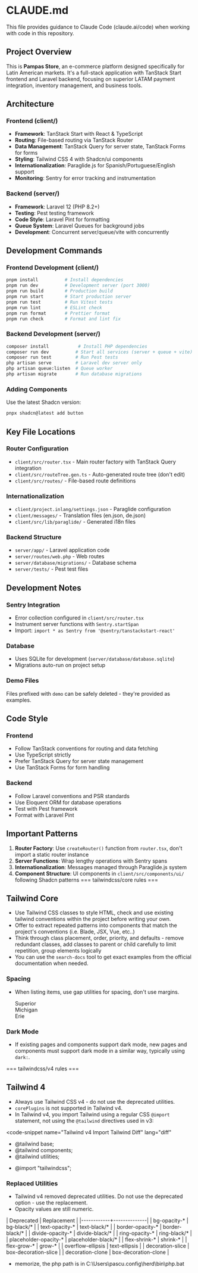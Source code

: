 # CLAUDE.md

This file provides guidance to Claude Code (claude.ai/code) when working with code in this repository.

## Project Overview

This is **Pampas Store**, an e-commerce platform designed specifically for Latin American markets. It's a full-stack application with TanStack Start frontend and Laravel backend, focusing on superior LATAM payment integration, inventory management, and business tools.

## Architecture

### Frontend (client/)
- **Framework**: TanStack Start with React & TypeScript
- **Routing**: File-based routing via TanStack Router
- **Data Management**: TanStack Query for server state, TanStack Forms for forms
- **Styling**: Tailwind CSS 4 with Shadcn/ui components
- **Internationalization**: Paraglide.js for Spanish/Portuguese/English support
- **Monitoring**: Sentry for error tracking and instrumentation

### Backend (server/)
- **Framework**: Laravel 12 (PHP 8.2+)
- **Testing**: Pest testing framework
- **Code Style**: Laravel Pint for formatting
- **Queue System**: Laravel Queues for background jobs
- **Development**: Concurrent server/queue/vite with concurrently

## Development Commands

### Frontend Development (client/)
```bash
pnpm install          # Install dependencies
pnpm run dev          # Development server (port 3000)
pnpm run build        # Production build
pnpm run start        # Start production server
pnpm run test         # Run Vitest tests
pnpm run lint         # ESLint check
pnpm run format       # Prettier format
pnpm run check        # Format and lint fix
```

### Backend Development (server/)
```bash
composer install           # Install PHP dependencies
composer run dev          # Start all services (server + queue + vite)
composer run test         # Run Pest tests
php artisan serve         # Laravel dev server only
php artisan queue:listen  # Queue worker
php artisan migrate       # Run database migrations
```

### Adding Components
Use the latest Shadcn version:
```bash
pnpx shadcn@latest add button
```

## Key File Locations

### Router Configuration
- `client/src/router.tsx` - Main router factory with TanStack Query integration
- `client/src/routeTree.gen.ts` - Auto-generated route tree (don't edit)
- `client/src/routes/` - File-based route definitions

### Internationalization
- `client/project.inlang/settings.json` - Paraglide configuration
- `client/messages/` - Translation files (en.json, de.json)
- `client/src/lib/paraglide/` - Generated i18n files

### Backend Structure
- `server/app/` - Laravel application code
- `server/routes/web.php` - Web routes
- `server/database/migrations/` - Database schema
- `server/tests/` - Pest test files

## Development Notes

### Sentry Integration
- Error collection configured in `client/src/router.tsx`
- Instrument server functions with `Sentry.startSpan`
- Import: `import * as Sentry from '@sentry/tanstackstart-react'`

### Database
- Uses SQLite for development (`server/database/database.sqlite`)
- Migrations auto-run on project setup

### Demo Files
Files prefixed with `demo` can be safely deleted - they're provided as examples.

## Code Style

### Frontend
- Follow TanStack conventions for routing and data fetching
- Use TypeScript strictly
- Prefer TanStack Query for server state management
- Use TanStack Forms for form handling

### Backend
- Follow Laravel conventions and PSR standards
- Use Eloquent ORM for database operations
- Test with Pest framework
- Format with Laravel Pint

## Important Patterns

1. **Router Factory**: Use `createRouter()` function from `router.tsx`, don't import a static router instance
2. **Server Functions**: Wrap lengthy operations with Sentry spans
3. **Internationalization**: Messages managed through Paraglide.js system
4. **Component Structure**: UI components in `client/src/components/ui/` following Shadcn patterns
   === tailwindcss/core rules ===

## Tailwind Core

- Use Tailwind CSS classes to style HTML, check and use existing tailwind conventions within the project before writing your own.
- Offer to extract repeated patterns into components that match the project's conventions (i.e. Blade, JSX, Vue, etc..)
- Think through class placement, order, priority, and defaults - remove redundant classes, add classes to parent or child carefully to limit repetition, group elements logically
- You can use the `search-docs` tool to get exact examples from the official documentation when needed.

### Spacing
- When listing items, use gap utilities for spacing, don't use margins.

    <code-snippet name="Valid Flex Gap Spacing Example" lang="html">
        <div class="flex gap-8">
            <div>Superior</div>
            <div>Michigan</div>
            <div>Erie</div>
        </div>
    </code-snippet>


### Dark Mode
- If existing pages and components support dark mode, new pages and components must support dark mode in a similar way, typically using `dark:`.


=== tailwindcss/v4 rules ===

## Tailwind 4

- Always use Tailwind CSS v4 - do not use the deprecated utilities.
- `corePlugins` is not supported in Tailwind v4.
- In Tailwind v4, you import Tailwind using a regular CSS `@import` statement, not using the `@tailwind` directives used in v3:

<code-snippet name="Tailwind v4 Import Tailwind Diff" lang="diff"
- @tailwind base;
- @tailwind components;
- @tailwind utilities;
+ @import "tailwindcss";
  </code-snippet>


### Replaced Utilities
- Tailwind v4 removed deprecated utilities. Do not use the deprecated option - use the replacement.
- Opacity values are still numeric.

| Deprecated |	Replacement |
|------------+--------------|
| bg-opacity-* | bg-black/* |
| text-opacity-* | text-black/* |
| border-opacity-* | border-black/* |
| divide-opacity-* | divide-black/* |
| ring-opacity-* | ring-black/* |
| placeholder-opacity-* | placeholder-black/* |
| flex-shrink-* | shrink-* |
| flex-grow-* | grow-* |
| overflow-ellipsis | text-ellipsis |
| decoration-slice | box-decoration-slice |
| decoration-clone | box-decoration-clone |
</laravel-boost-guidelines>
- memorize, the php path is in C:\Users\pascu\.config\herd\bin\php.bat
